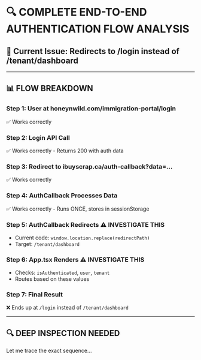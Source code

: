 # 🔍 COMPLETE END-TO-END AUTHENTICATION FLOW ANALYSIS

## 🎯 Current Issue: Redirects to /login instead of /tenant/dashboard

---

## 📊 **FLOW BREAKDOWN**

### **Step 1: User at honeynwild.com/immigration-portal/login**
✅ Works correctly

### **Step 2: Login API Call**
✅ Works correctly - Returns 200 with auth data

### **Step 3: Redirect to ibuyscrap.ca/auth-callback?data=...**
✅ Works correctly

### **Step 4: AuthCallback Processes Data**
✅ Works correctly - Runs ONCE, stores in sessionStorage

### **Step 5: AuthCallback Redirects** ⚠️ **INVESTIGATE THIS**
- Current code: `window.location.replace(redirectPath)`
- Target: `/tenant/dashboard`

### **Step 6: App.tsx Renders** ⚠️ **INVESTIGATE THIS**
- Checks: `isAuthenticated`, `user`, `tenant`
- Routes based on these values

### **Step 7: Final Result**
❌ Ends up at `/login` instead of `/tenant/dashboard`

---

## 🔍 **DEEP INSPECTION NEEDED**

Let me trace the exact sequence...

